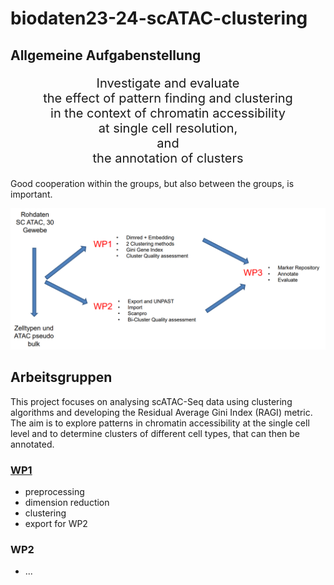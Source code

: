 # biodaten23-24-scATAC-clustering

## Allgemeine Aufgabenstellung
  <p align="center" style="font-size: 20px;">
    Investigate and evaluate <br>
    the effect of pattern finding and clustering <br>
    in the context of chromatin accessibility <br>
    at single cell resolution, <br>
    and <br>
    the annotation of clusters
  </p>

  Good cooperation within the groups, but also between the groups, is important.

<p align="center">
  <img src="images/wp_distribution.png" alt="drawing" width="1000"/>
</p>

## Arbeitsgruppen
This project focuses on analysing scATAC-Seq data using clustering algorithms and developing the Residual Average Gini Index (RAGI) metric. The aim is to explore patterns in chromatin accessibility at the single cell level and to determine clusters of different cell types, that can then be annotated.

### [WP1](wp1/)
- preprocessing
- dimension reduction
- clustering
- export for WP2

### WP2
- ...